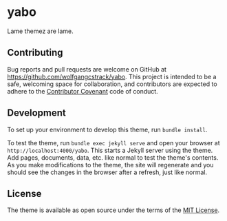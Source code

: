 # yabo

Lame themez are lame.

## Contributing

Bug reports and pull requests are welcome on GitHub at https://github.com/wolfgangcstrack/yabo. This project is intended to be a safe, welcoming space for collaboration, and contributors are expected to adhere to the [Contributor Covenant](http://contributor-covenant.org) code of conduct.

## Development

To set up your environment to develop this theme, run `bundle install`.

To test the theme, run `bundle exec jekyll serve` and open your browser at `http://localhost:4000/yabo`. This starts a Jekyll server using the theme. Add pages, documents, data, etc. like normal to test the theme's contents. As you make modifications to the theme, the site will regenerate and you should see the changes in the browser after a refresh, just like normal.

## License

The theme is available as open source under the terms of the [MIT License](https://opensource.org/licenses/MIT).

